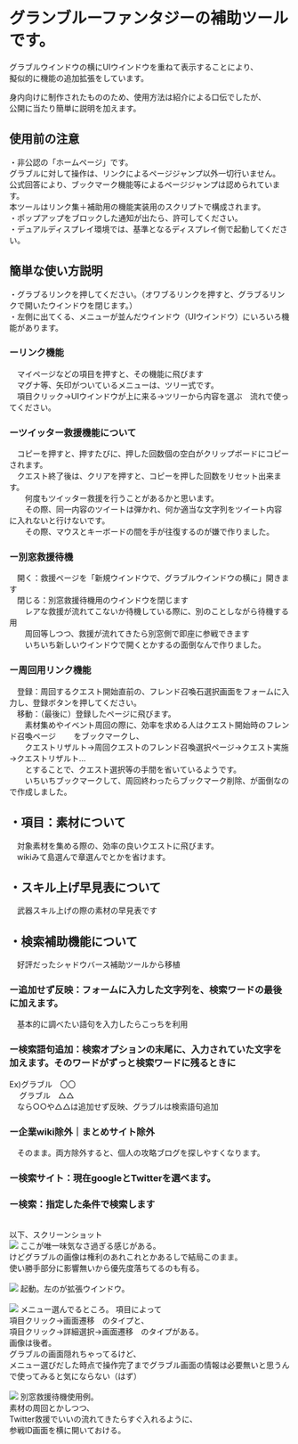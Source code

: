 # グランブルーファンタジーの補助ツールです。

グラブルウインドウの横にUIウインドウを重ねて表示することにより、<br>
擬似的に機能の追加拡張をしています。

身内向けに制作されたもののため、使用方法は紹介による口伝でしたが、<br>
公開に当たり簡単に説明を加えます。

## 使用前の注意
・非公認の「ホームページ」です。<br>
グラブルに対して操作は、リンクによるページジャンプ以外一切行いません。<br>
公式回答により、ブックマーク機能等によるページジャンプは認められています。<br>
本ツールはリンク集＋補助用の機能実装用のスクリプトで構成されます。<br>
・ポップアップをブロックした通知が出たら、許可してください。<br>
・デュアルディスプレイ環境では、基準となるディスプレイ側で起動してください。<br>


## 簡単な使い方説明
・グラブるリンクを押してください。（オワブるリンクを押すと、グラブるリンクで開いたウインドウを閉じます。）<br>
・左側に出てくる、メニューが並んだウインドウ（UIウインドウ）にいろいろ機能があります。<br>

### ーリンク機能
　マイページなどの項目を押すと、その機能に飛びます<br>
　マグナ等、矢印がついているメニューは、ツリー式です。<br>
　項目クリック→UIウインドウが上に来る→ツリーから内容を選ぶ　流れで使ってください。<br>

### ーツイッター救援機能について
　コピーを押すと、押すたびに、押した回数個の空白がクリップボードにコピーされます。<br>
　クエスト終了後は、クリアを押すと、コピーを押した回数をリセット出来ます。<br>
　　何度もツイッター救援を行うことがあるかと思います。<br>
　　その際、同一内容のツイートは弾かれ、何か適当な文字列をツイート内容に入れないと行けないです。<br>
　　その際、マウスとキーボードの間を手が往復するのが嫌で作りました。<br>

### ー別窓救援待機
　開く：救援ページを「新規ウインドウで、グラブルウインドウの横に」開きます<br>
　閉じる：別窓救援待機用のウインドウを閉じます<br>
　　レアな救援が流れてこないか待機している際に、別のことしながら待機する用<br>
　　周回等しつつ、救援が流れてきたら別窓側で即座に参戦できます<br>
　　いちいち新しいウインドウで開くとかするの面倒なんで作りました。<br>

### ー周回用リンク機能
　登録：周回するクエスト開始直前の、フレンド召喚石選択画面をフォームに入力し、登録ボタンを押してください。<br>
　移動：（最後に）登録したページに飛びます。<br>
　　素材集めやイベント周回の際に、効率を求める人はクエスト開始時のフレンド召喚ページ
　　をブックマークし、<br>
　　クエストリザルト→周回クエストのフレンド召喚選択ページ→クエスト実施→クエストリザルト...<br>
　　とすることで、クエスト選択等の手間を省いているようです。<br>
　　いちいちブックマークして、周回終わったらブックマーク削除、が面倒なので作成しました。<br>

## ・項目：素材について
　対象素材を集める際の、効率の良いクエストに飛びます。<br>
　wikiみて島選んで章選んでとかを省けます。<br>

## ・スキル上げ早見表について
　武器スキル上げの際の素材の早見表です<br>

## ・検索補助機能について
　好評だったシャドウバース補助ツールから移植<br>
### ー追加せず反映：フォームに入力した文字列を、検索ワードの最後に加えます。<br>
　基本的に調べたい語句を入力したらこっちを利用<br>
### ー検索語句追加：検索オプションの末尾に、入力されていた文字を加えます。そのワードがずっと検索ワードに残るときに<br>
 Ex)グラブル　〇〇<br>
 　 グラブル　△△<br>
 　なら○○や△△は追加せず反映、グラブルは検索語句追加<br>
### ー企業wiki除外｜まとめサイト除外<br>
 　そのまま。両方除外すると、個人の攻略ブログを探しやすくなります。<br>
### ー検索サイト：現在googleとTwitterを選べます。<br>
### ー検索：指定した条件で検索します<br>
<br>
以下、スクリーンショット<br>
<img src="https://github.com/asamichi/granblue_tool/blob/master/screen/0.jpg">
ここが唯一味気なさ過ぎる感じがある。<br>
けどグラブルの画像は権利のあれこれとかあるしで結局このまま。<br>
使い勝手部分に影響無いから優先度落ちてるのも有る。<br>
<br>
<img src="https://github.com/asamichi/granblue_tool/blob/master/screen/1.jpg">
起動。左のが拡張ウインドウ。<br>
<br>
<img src="https://github.com/asamichi/granblue_tool/blob/master/screen/2.jpg">
メニュー選んでるところ。
項目によって<br>
項目クリック→画面遷移　のタイプと、<br>
項目クリック→詳細選択→画面遷移　のタイプがある。<br>
画像は後者。<br>
グラブルの画面隠れちゃってるけど、<br>
メニュー選びだした時点で操作完了までグラブル画面の情報は必要無いと思うんで使ってみると気にならない（はず）<br>
<br>
<img src="https://github.com/asamichi/granblue_tool/blob/master/screen/3.jpg">
別窓救援待機使用例。<br>
素材の周回とかしつつ、<br>
Twitter救援でいいの流れてきたらすぐ入れるように、<br>
参戦ID画面を横に開いておける。<br>



